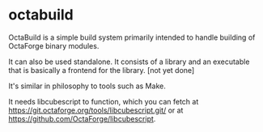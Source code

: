 # octabuild

OctaBuild is a simple build system primarily intended to handle building of
OctaForge binary modules.

It can also be used standalone. It consists of a library and an executable
that is basically a frontend for the library. [not yet done]

It's similar in philosophy to tools such as Make.

It needs libcubescript to function, which you can fetch at
https://git.octaforge.org/tools/libcubescript.git/ or at
https://github.com/OctaForge/libcubescript.
